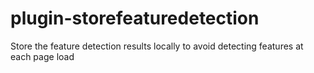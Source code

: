 plugin-storefeaturedetection
============================

Store the feature detection results locally to avoid detecting features at each page load